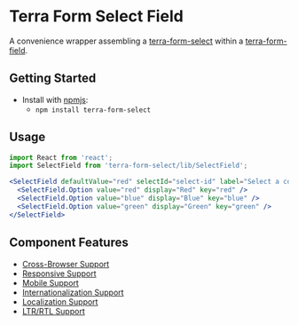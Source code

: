 # Terra Form Select Field

A convenience wrapper assembling a [terra-form-select](https://github.com/cerner/terra-core/tree/master/packages/terra-form-select) within a [terra-form-field](https://github.com/cerner/terra-core/tree/master/packages/terra-form-field).

## Getting Started

- Install with [npmjs](https://www.npmjs.com):
  - `npm install terra-form-select`

## Usage

```jsx
import React from 'react';
import SelectField from 'terra-form-select/lib/SelectField';

<SelectField defaultValue="red" selectId="select-id" label="Select a color">
  <SelectField.Option value="red" display="Red" key="red" />
  <SelectField.Option value="blue" display="Blue" key="blue" />
  <SelectField.Option value="green" display="Green" key="green" />
</SelectField>
```

## Component Features

 * [Cross-Browser Support](https://github.com/cerner/terra-core/wiki/Component-Features#cross-browser-support)
 * [Responsive Support](https://github.com/cerner/terra-core/wiki/Component-Features#responsive-support)
 * [Mobile Support](https://github.com/cerner/terra-core/wiki/Component-Features#mobile-support)
 * [Internationalization Support](https://github.com/cerner/terra-core/wiki/Component-Features#internationalization-i18n-support)
 * [Localization Support](https://github.com/cerner/terra-core/wiki/Component-Features#localization-support)
 * [LTR/RTL Support](https://github.com/cerner/terra-core/wiki/Component-Features#ltr--rtl-support)
